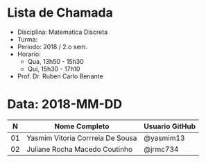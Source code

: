 # Lista de Chamada

* Disciplina: Matematica Discreta
* Turma: 
* Periodo: 2018 / 2.o sem.
* Horario:
    - Qua, 13h50 - 15h30
    - Qui, 15h30 - 17h10
* Prof. Dr. Ruben Carlo Benante

# Data: 2018-MM-DD

 N | Nome Completo                              | Usuario GitHub       |
---|--------------------------------------------|----------------------|
01 |Yasmim Vitoria Corrreia De Sousa            |@yasmim13             |
02 |Juliane Rocha Macedo Coutinho               |@jrmc734              |

